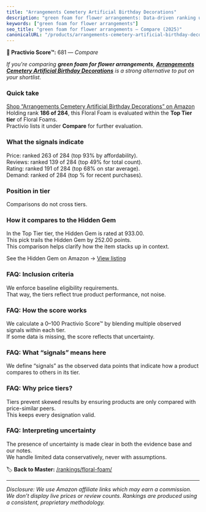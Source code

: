 ```yaml
---
title: "Arrangements Cemetery Artificial Birthday Decorations"
description: "green foam for flower arrangements: Data-driven ranking using the Practivio Score™. Positioned by quality, value, demand, findability, momentum."
keywords: ["green foam for flower arrangements"]
seo_title: "green foam for flower arrangements — Compare (2025)"
canonicalURL: "/products/arrangements-cemetery-artificial-birthday-decorations-B0B4VD7XKR/"
---
```


**🛒 Practivio Score™:** 681 — _Compare_


*If you're comparing **green foam for flower arrangements**, **[Arrangements Cemetery Artificial Birthday Decorations](https://www.amazon.com/dp/B0B4VD7XKR?tag=practivio-20)** is a strong alternative to put on your shortlist.*
### Quick take
[Shop “Arrangements Cemetery Artificial Birthday Decorations” on Amazon](https://www.amazon.com/dp/B0B4VD7XKR?tag=practivio-20)
Holding rank **186 of 284**, this Floral Foam is evaluated within the **Top Tier tier** of Floral Foams.  
Practivio lists it under **Compare** for further evaluation.

### What the signals indicate
Price: ranked 263 of 284 (top 93% by affordability).  
Reviews: ranked 139 of 284 (top 49% for total count).  
Rating: ranked 191 of 284 (top 68% on star average).  
Demand: ranked  of 284 (top % for recent purchases).

### Position in tier
Comparisons do not cross tiers.

### How it compares to the Hidden Gem
In the Top Tier tier, the Hidden Gem is rated at 933.00.  
This pick trails the Hidden Gem by 252.00 points.  
This comparison helps clarify how the item stacks up in context.  

See the Hidden Gem on Amazon → [View listing](https://www.amazon.com/dp/B07BPRHWL5?tag=practivio-20)

### FAQ: Inclusion criteria
We enforce baseline eligibility requirements.  
That way, the tiers reflect true product performance, not noise.

### FAQ: How the score works
We calculate a 0–100 Practivio Score™ by blending multiple observed signals within each tier.  
If some data is missing, the score reflects that uncertainty.

### FAQ: What “signals” means here
We define “signals” as the observed data points that indicate how a product compares to others in its tier.

### FAQ: Why price tiers?
Tiers prevent skewed results by ensuring products are only compared with price-similar peers.  
This keeps every designation valid.

### FAQ: Interpreting uncertainty
The presence of uncertainty is made clear in both the evidence base and our notes.  
We handle limited data conservatively, never with assumptions.

<!-- Missing template for Compare/CompareWithinPriceClass -->


🏷️ **Back to Master:** [/rankings/floral-foam/](/rankings/floral-foam/)

---
_Disclosure: We use Amazon affiliate links which may earn a commission. We don’t display live prices or review counts. Rankings are produced using a consistent, proprietary methodology._
